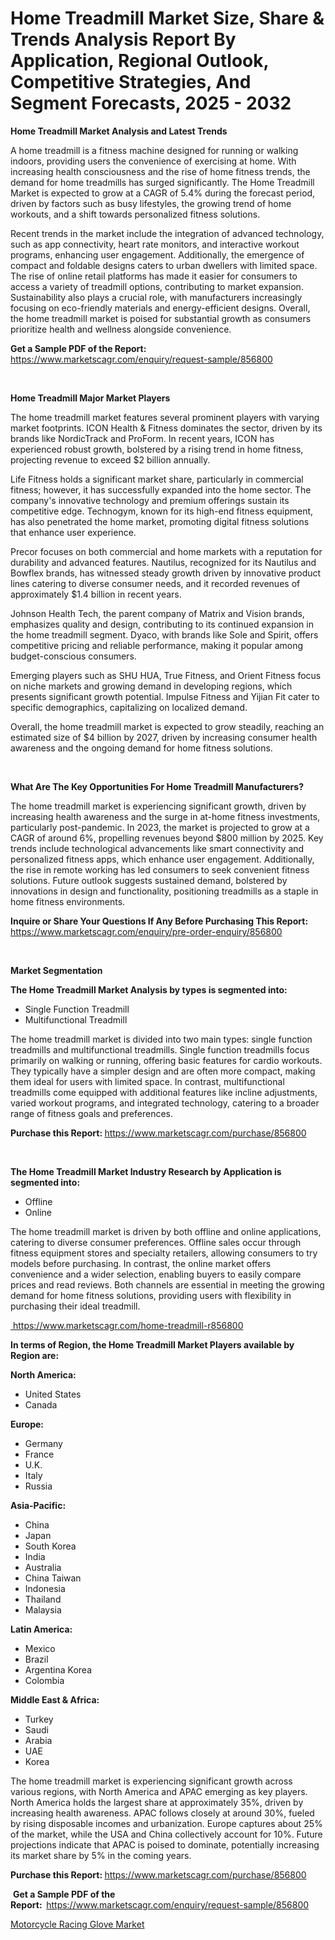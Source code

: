 <p><h1>Home Treadmill Market Size, Share & Trends Analysis Report By Application, Regional Outlook, Competitive Strategies, And Segment Forecasts, 2025 - 2032</h1></p><p><strong>Home Treadmill Market Analysis and Latest Trends</strong></p>
<p><p>A home treadmill is a fitness machine designed for running or walking indoors, providing users the convenience of exercising at home. With increasing health consciousness and the rise of home fitness trends, the demand for home treadmills has surged significantly. The Home Treadmill Market is expected to grow at a CAGR of 5.4% during the forecast period, driven by factors such as busy lifestyles, the growing trend of home workouts, and a shift towards personalized fitness solutions.</p><p>Recent trends in the market include the integration of advanced technology, such as app connectivity, heart rate monitors, and interactive workout programs, enhancing user engagement. Additionally, the emergence of compact and foldable designs caters to urban dwellers with limited space. The rise of online retail platforms has made it easier for consumers to access a variety of treadmill options, contributing to market expansion. Sustainability also plays a crucial role, with manufacturers increasingly focusing on eco-friendly materials and energy-efficient designs. Overall, the home treadmill market is poised for substantial growth as consumers prioritize health and wellness alongside convenience.</p></p>
<p><strong>Get a Sample PDF of the Report:&nbsp;</strong> <a href="https://www.marketscagr.com/enquiry/request-sample/856800?utm_campaign=1901&utm_medium=2&utm_source=Github&utm_content=ia&utm_term=08022025&utm_id=home-treadmill">https://www.marketscagr.com/enquiry/request-sample/856800</a></p>
<p>&nbsp;</p>
<p><strong>Home Treadmill Major Market Players</strong></p>
<p><p>The home treadmill market features several prominent players with varying market footprints. ICON Health & Fitness dominates the sector, driven by its brands like NordicTrack and ProForm. In recent years, ICON has experienced robust growth, bolstered by a rising trend in home fitness, projecting revenue to exceed $2 billion annually.</p><p>Life Fitness holds a significant market share, particularly in commercial fitness; however, it has successfully expanded into the home sector. The company's innovative technology and premium offerings sustain its competitive edge. Technogym, known for its high-end fitness equipment, has also penetrated the home market, promoting digital fitness solutions that enhance user experience. </p><p>Precor focuses on both commercial and home markets with a reputation for durability and advanced features. Nautilus, recognized for its Nautilus and Bowflex brands, has witnessed steady growth driven by innovative product lines catering to diverse consumer needs, and it recorded revenues of approximately $1.4 billion in recent years.</p><p>Johnson Health Tech, the parent company of Matrix and Vision brands, emphasizes quality and design, contributing to its continued expansion in the home treadmill segment. Dyaco, with brands like Sole and Spirit, offers competitive pricing and reliable performance, making it popular among budget-conscious consumers. </p><p>Emerging players such as SHU HUA, True Fitness, and Orient Fitness focus on niche markets and growing demand in developing regions, which presents significant growth potential. Impulse Fitness and Yijian Fit cater to specific demographics, capitalizing on localized demand.</p><p>Overall, the home treadmill market is expected to grow steadily, reaching an estimated size of $4 billion by 2027, driven by increasing consumer health awareness and the ongoing demand for home fitness solutions.</p></p>
<p>&nbsp;</p>
<p><strong>What Are The Key Opportunities For Home Treadmill Manufacturers?</strong></p>
<p><p>The home treadmill market is experiencing significant growth, driven by increasing health awareness and the surge in at-home fitness investments, particularly post-pandemic. In 2023, the market is projected to grow at a CAGR of around 6%, propelling revenues beyond $800 million by 2025. Key trends include technological advancements like smart connectivity and personalized fitness apps, which enhance user engagement. Additionally, the rise in remote working has led consumers to seek convenient fitness solutions. Future outlook suggests sustained demand, bolstered by innovations in design and functionality, positioning treadmills as a staple in home fitness environments.</p></p>
<p><strong>Inquire or Share Your Questions If Any Before Purchasing This Report:</strong> <a href="https://www.marketscagr.com/enquiry/pre-order-enquiry/856800?utm_campaign=1901&utm_medium=2&utm_source=Github&utm_content=ia&utm_term=08022025&utm_id=home-treadmill">https://www.marketscagr.com/enquiry/pre-order-enquiry/856800</a></p>
<p>&nbsp;</p>
<p><strong>Market Segmentation</strong></p>
<p><strong>The Home Treadmill Market Analysis by types is segmented into:</strong></p>
<p><ul><li>Single Function Treadmill</li><li>Multifunctional Treadmill</li></ul></p>
<p><p>The home treadmill market is divided into two main types: single function treadmills and multifunctional treadmills. Single function treadmills focus primarily on walking or running, offering basic features for cardio workouts. They typically have a simpler design and are often more compact, making them ideal for users with limited space. In contrast, multifunctional treadmills come equipped with additional features like incline adjustments, varied workout programs, and integrated technology, catering to a broader range of fitness goals and preferences.</p></p>
<p><strong>Purchase this Report:&nbsp;</strong><a href="https://www.marketscagr.com/purchase/856800?utm_campaign=1901&utm_medium=2&utm_source=Github&utm_content=ia&utm_term=08022025&utm_id=home-treadmill">https://www.marketscagr.com/purchase/856800</a></p>
<p>&nbsp;</p>
<p><strong>The Home Treadmill Market Industry Research by Application is segmented into:</strong></p>
<p><ul><li>Offline</li><li>Online</li></ul></p>
<p><p>The home treadmill market is driven by both offline and online applications, catering to diverse consumer preferences. Offline sales occur through fitness equipment stores and specialty retailers, allowing consumers to try models before purchasing. In contrast, the online market offers convenience and a wider selection, enabling buyers to easily compare prices and read reviews. Both channels are essential in meeting the growing demand for home fitness solutions, providing users with flexibility in purchasing their ideal treadmill.</p></p>
<p><a href="https://www.marketscagr.com/home-treadmill-r856800?utm_campaign=1901&utm_medium=2&utm_source=Github&utm_content=ia&utm_term=08022025&utm_id=home-treadmill">&nbsp;https://www.marketscagr.com/home-treadmill-r856800</a></p>
<p><strong>In terms of Region, the Home Treadmill Market Players available by Region are:</strong></p>
<p>
    <p> <strong> North America: </strong>
        <ul>
            <li>United States</li>
            <li>Canada</li>
        </ul>
        </p> 
    <p> <strong> Europe: </strong>
        <ul>
            <li>Germany</li>
            <li>France</li>
            <li>U.K.</li>
            <li>Italy</li>
            <li>Russia</li>
        </ul>
        </p> 
    <p> <strong> Asia-Pacific: </strong>
        <ul>
            <li>China</li>
            <li>Japan</li>
            <li>South Korea</li>
            <li>India</li>
            <li>Australia</li>
            <li>China Taiwan</li>
            <li>Indonesia</li>
            <li>Thailand</li>
            <li>Malaysia</li>
        </ul>
        </p> 
    <p> <strong> Latin America: </strong>
        <ul>
            <li>Mexico</li>
            <li>Brazil</li>
            <li>Argentina Korea</li>
            <li>Colombia</li>
        </ul>
        </p> 
    <p> <strong> Middle East & Africa: </strong>
        <ul>
            <li>Turkey</li>
            <li>Saudi</li>
            <li>Arabia</li>
            <li>UAE</li>
            <li>Korea</li>
        </ul>
    </p>
    </p>
<p><p>The home treadmill market is experiencing significant growth across various regions, with North America and APAC emerging as key players. North America holds the largest share at approximately 35%, driven by increasing health awareness. APAC follows closely at around 30%, fueled by rising disposable incomes and urbanization. Europe captures about 25% of the market, while the USA and China collectively account for 10%. Future projections indicate that APAC is poised to dominate, potentially increasing its market share by 5% in the coming years.</p></p>
<p><strong>Purchase this Report: </strong><a href="https://www.marketscagr.com/purchase/856800?utm_campaign=1901&utm_medium=2&utm_source=Github&utm_content=ia&utm_term=08022025&utm_id=home-treadmill">https://www.marketscagr.com/purchase/856800</a></p>
<p>&nbsp;<strong>Get a Sample PDF of the Report:&nbsp;&nbsp;</strong><a href="https://www.marketscagr.com/enquiry/request-sample/856800?utm_campaign=1901&utm_medium=2&utm_source=Github&utm_content=ia&utm_term=08022025&utm_id=home-treadmill">https://www.marketscagr.com/enquiry/request-sample/856800</a></p>
<p><strong></strong></p>
<p><p><a href="https://github.com/indrystar/Market-Research-Report-List-5/blob/main/motorcycle-racing-glove-market.md?utm_campaign=1901&utm_medium=2&utm_source=Github&utm_content=ia&utm_term=08022025&utm_id=home-treadmill">Motorcycle Racing Glove Market</a></p></p>